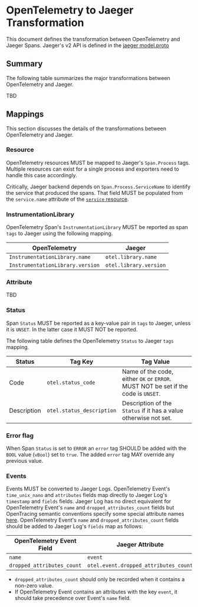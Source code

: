 # OpenTelemetry to Jaeger Transformation

This document defines the transformation between OpenTelemetry and Jaeger Spans.
Jaeger's v2 API is defined in the
[jaeger model.proto](https://github.com/jaegertracing/jaeger-idl/blob/master/proto/api_v2/model.proto)

## Summary

The following table summarizes the major transformations between OpenTelemetry
and Jaeger.

TBD

## Mappings

This section discusses the details of the transformations between OpenTelemetry
and Jaeger.

### Resource

OpenTelemetry resources MUST be mapped to Jaeger's `Span.Process` tags. Multiple resources can exist for a
single process and exporters need to handle this case accordingly.

Critically, Jaeger backend depends on `Span.Process.ServiceName` to identify the service
that produced the spans. That field MUST be populated from the `service.name` attribute
of the [`service` resource](../../resource/semantic_conventions/README.md#service).

### InstrumentationLibrary

OpenTelemetry Span's `InstrumentationLibrary` MUST be reported as span `tags` to Jaeger using the following mapping.

| OpenTelemetry | Jaeger |
| ------------- | ------ |
| `InstrumentationLibrary.name`|`otel.library.name`|
| `InstrumentationLibrary.version`|`otel.library.version`|

### Attribute

TBD

### Status

Span `Status` MUST be reported as a key-value pair in `tags` to Jaeger, unless it is `UNSET`.
In the latter case it MUST NOT be reported.

The following table defines the OpenTelemetry `Status` to Jaeger `tags` mapping.

| Status|Tag Key| Tag Value |
|--|--|--|
|Code | `otel.status_code` | Name of the code, either `OK` or `ERROR`. MUST NOT be set if the code is `UNSET`. |
|Description | `otel.status_description` | Description of the `Status` if it has a value otherwise not set. |

### Error flag

When Span `Status` is set to `ERROR` an `error` tag SHOULD be added with the
`BOOL` value (`vBool`) set to `true`. The added `error` tag MAY override any
previous value.

### Events

Events MUST be converted to Jaeger Logs. OpenTelemetry Event's `time_unix_nano` and `attributes` fields map directly to Jaeger Log's `timestamp` and `fields` fields. Jaeger Log has no direct equivalent for OpenTelemetry Event's `name` and `dropped_attributes_count` fields but OpenTracing semantic conventions specify some special attribute names [here](https://github.com/opentracing/specification/blob/master/semantic_conventions.md#log-fields-table). OpenTelemetry Event's `name` and `dropped_attributes_count` fields should be added to Jaeger Log's `fields` map as follows:

| OpenTelemetry Event Field | Jaeger Attribute |
| -------------------------- | ----------------- |
| `name`|`event`|
| `dropped_attributes_count`|`otel.event.dropped_attributes_count`|

* `dropped_attributes_count` should only be recorded when it contains a non-zero value.
* If OpenTelemetry Event contains an attributes with the key `event`, it should take precedence over Event's `name` field.
